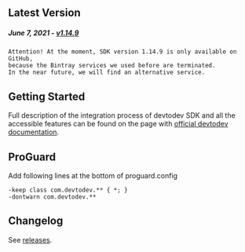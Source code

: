 Latest Version
--------------
##### _June 7, 2021_ - [v1.14.9](https://github.com/devtodev-analytics/android-sdk/releases/latest)

```
Attention! At the moment, SDK version 1.14.9 is only available on GitHub,
because the Bintray services we used before are terminated.
In the near future, we will find an alternative service.
```

Getting Started
---------------
Full description of the integration process of devtodev SDK and all the accessible features can be found on the page with [official devtodev documentation](https://www.devtodev.com/help/39).

ProGuard
---------------
Add following lines at the bottom of proguard.config
```
-keep class com.devtodev.** { *; }
-dontwarn com.devtodev.**
```

Changelog
---------
See [releases](https://github.com/devtodev-analytics/android-sdk/releases/).
